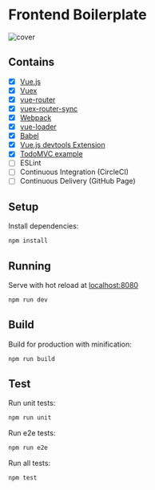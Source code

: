 # Frontend Boilerplate

![cover](https://cloud.githubusercontent.com/assets/559351/15050550/1ffaae4c-1327-11e6-9886-bc3111cad94a.jpg)

## Contains

- [x] [Vue.js](https://github.com/vuejs/vue/)
- [x] [Vuex](https://github.com/vuejs/vuex)
- [x] [vue-router](https://github.com/vuejs/vue-router)
- [x] [vuex-router-sync](https://github.com/vuejs/vuex-router-sync)
- [x] [Webpack](https://webpack.github.io)
- [x] [vue-loader](https://github.com/vuejs/vue-loader)
- [x] [Babel](https://babeljs.io/)
- [x] [Vue.js devtools Extension](https://github.com/vuejs/vue-devtools)
- [x] [TodoMVC example](https://github.com/tastejs/todomvc-app-css)
- [ ] ESLint
- [ ] Continuous Integration (CircleCI)
- [ ] Continuous Delivery (GitHub Page)

## Setup

Install dependencies:

```sh
npm install
```

## Running

Serve with hot reload at [localhost:8080](http://localhost:8080)

```sh
npm run dev
```

## Build

Build for production with minification:

```sh
npm run build
```

## Test

Run unit tests:

```sh
npm run unit
```

Run e2e tests:

```sh
npm run e2e
```

Run all tests:

```sh
npm test
```
